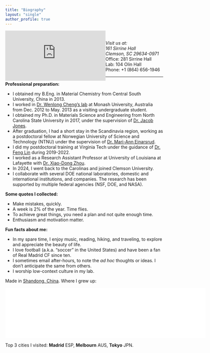 ```yaml
---
title: "Biography"
layout: "single"
author_profile: true
---
```

<p style="width: 640px height=160px">
	<iframe src="https://www.google.com/maps/embed?pb=!1m18!1m12!1m3!1d7269043.22949187!2d-82.34397596421735!3d34.57944336911884!2m3!1f0!2f0!3f0!3m2!1i1024!2i768!4f13.1!3m3!1m2!1s0x88585e1135ab658d%3A0x8d3219cb792a8e56!2sClemson%20University!5e0!3m2!1sen!2sus!4v1715472447720!5m2!1sen!2sus" width="320px" height="160px" style="border:0;float: left;" allowfullscreen="" loading="lazy" referrerpolicy="no-referrer-when-downgrade"></iframe>
	<br><address>Visit us at:<br>161 Sirrine Hall<br>Clemson, SC 29634-0971<br></address> Office: 281 Sirrine Hall<br>Lab: 104 Olin Hall<br>Phone: +1 (864) 656-1946<br>
</p><hr>

<strong>Professional preparation:</strong>
  <ul>
	<li>I obtained my B.Eng. in Material Chemistry from Central South University, China in 2013.</li>
	<li>I worked in <a href="https://users.monash.edu.au/~wenlongc/">Dr. Wenlong Cheng’s lab</a> at Monash University, Australia from Dec. 2012 to May. 2013 as a visiting undergraduate student.</li>
	<li>I obtained my Ph.D. in Materials Science and Engineering from North Carolina State University in 2017, under the supervision of <a href="https://www.mse.ncsu.edu/people/jljone21/">Dr. Jacob Jones</a>.</li>
	<li>After graduation, I had a short stay in the Scandinavia region, working as a postdoctoral fellow at Norwegian University of Science and Technology (NTNU) under the supervision of <a href="https://www.ntnu.edu/employees/mari-ann.einarsrud">Dr. Mari-Ann Einarsrud</a>.</li>
	<li>I did my postdoctoral training at Virginia Tech under the guidance of <a href="https://thelinlabatvt.weebly.com/pi.html">Dr. Feng Lin</a> during 2019-2022.</li>
	<li>I worked as a Research Assistant Professor at University of Louisiana at Lafayette with <a href="https://www.linkedin.com/in/xiao-dong-zhou-b808a7159/">Dr. Xiao-Dong Zhou</a>.</li>
	<li>In 2024, I went back to the Carolinas and joined Clemson University.</li>
	<li>I collaborate with several DOE national laboratories, domestic and international institutions, and companies. The research has been supported by multiple federal agencies (NSF, DOE, and NASA).</li>
  </ul>

<strong>Some quotes I collected:</strong>
  <ul>
    <li>Make mistakes, quickly.</li>
    <li>A week is 2% of the year. Time flies.</li>
    <li>To achieve great things, you need a plan and not quite enough time.</li>
    <li>Enthusiasm and motivation matter.</li>
  </ul>

<strong>Fun facts about me:</strong>
<ul>
  <li>In my spare time, I enjoy music, reading, hiking, and traveling, to explore and appreciate the beauty of life.</li>
  <li>I love football (a.k.a. “soccer” in the United States) and have been a fan of Real Madrid CF since ten.</li>
  <li>I sometimes email after-hours, to note the <em>ad hoc</em> thoughts or ideas. I don’t anticipate the same from others.</li>
  <li>I worship low-context culture in my lab.</li>
</ul>

<p>Made in <a href="https://maps.app.goo.gl/Bk4waZnsqYEdiDZw6">Shandong, China</a>. Where I grew up:</p>
<iframe src="./Biography - Dong Hou’s Lab_files/embed(1).html" width="640" height="160" style="border:0;" allowfullscreen="" loading="lazy" referrerpolicy="no-referrer-when-downgrade"></iframe>
<p>Top 3 cities I visited: <strong>Madrid</strong> ESP, <strong>Melbourn</strong> AUS, <strong>Tokyo</strong> JPN.</p>
